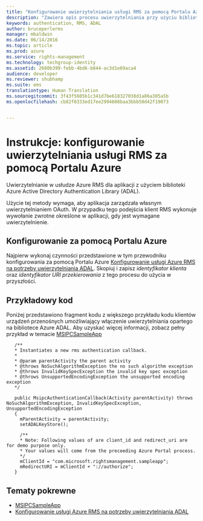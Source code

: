 ```yaml
---
title: "Konfigurowanie uwierzytelniania usługi RMS za pomocą Portalu Azure | Azure RMS"
description: "Zawiera opis procesu uwierzytelniania przy użyciu biblioteki ADAL"
keywords: authentication, RMS, ADAL
author: bruceperlerms
manager: mbaldwin
ms.date: 06/14/2016
ms.topic: article
ms.prod: azure
ms.service: rights-management
ms.technology: techgroup-identity
ms.assetid: 2680b399-febb-4bd6-b844-ac3d1e69aca4
audience: developer
ms.reviewer: shubhamp
ms.suite: ems
translationtype: Human Translation
ms.sourcegitcommit: 3f43f5605b1c341d7be618327038d1a86a305a5b
ms.openlocfilehash: cb82f0333ed17ee2994608baa3bbb50d42f19073


---
```


# Instrukcje: konfigurowanie uwierzytelniania usługi RMS za pomocą Portalu Azure

Uwierzytelnianie w usłudze Azure RMS dla aplikacji z użyciem biblioteki Azure Active Directory Authentication Library (ADAL).

Użycie tej metody wymaga, aby aplikacja zarządzała własnym uwierzytelnianiem OAuth. W przypadku tego podejścia klient RMS wykonuje wywołanie zwrotne określone w aplikacji, gdy jest wymagane uwierzytelnienie.

## Konfigurowanie za pomocą Portalu Azure
Najpierw wykonaj czynności przedstawione w tym przewodniku konfigurowania za pomocą Portalu Azure [Konfigurowanie usługi Azure RMS na potrzeby uwierzytelniania ADAL](adal-auth.md). Skopiuj i zapisz *identyfikator klienta* oraz *identyfikator URI przekierowania* z tego procesu do użycia w przyszłości.

## Przykładowy kod
Poniżej przedstawiono fragment kodu z większego przykładu kodu klientów urządzeń przenośnych umożliwiający włączenie uwierzytelniania opartego na bibliotece Azure ADAL. Aby uzyskać więcej informacji, zobacz pełny przykład w temacie [MSIPCSampleApp](https://github.com/AzureAD/rms-sdk-ui-for-android/tree/master/samples/MsipcSampleApp)

       /**
       * Instantiates a new rms authentication callback.
       *
       * @param parentActivity the parent activity
       * @throws NoSuchAlgorithmException the no such algorithm exception
       * @throws InvalidKeySpecException the invalid key spec exception
       * @throws UnsupportedEncodingException the unsupported encoding exception
       */

       public MsipcAuthenticationCallback(Activity parentActivity) throws NoSuchAlgorithmException, InvalidKeySpecException, UnsupportedEncodingException
       {
         mParentActivity = parentActivity;
         setADALKeyStore();

         /**
         * Note: Following values of are client_id and redirect_uri are for demo purpose only.
         * Your values will come from the preceeding Azure Portal process.
         */
         mClientId = "com.microsoft.rightsmanagement.sampleapp";
         mRedirectURI = mClientId + "://authorize";
       }


## Tematy pokrewne

- [MSIPCSampleApp](https://github.com/AzureAD/rms-sdk-ui-for-android/tree/master/samples/MsipcSampleApp)
- [Konfigurowanie usługi Azure RMS na potrzeby uwierzytelniania ADAL](adal-auth.md)



<!--HONumber=Jun16_HO4-->


